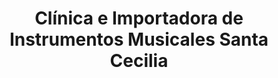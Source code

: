 ---
title: "Clínica e Importadora de Instrumentos Musicales Santa Cecilia"
url: /cochabamba/clinica-e-importadora-de-instrumentos-musicales-santa-cecilia/
shop: instrumento musical
---